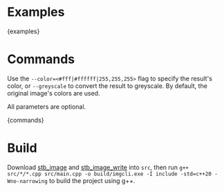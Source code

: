 # Examples
{examples}

# Commands

Use the `--color=<#fff|#ffffff|255,255,255>` flag to specify the result's color, or `--greyscale` to convert the result to greyscale. By default, the original image's colors are used.

All parameters are optional.

{commands}

# Build

Download [stb_image](https://github.com/nothings/stb/blob/master/stb_image.h) and [stb_image_write](https://github.com/nothings/stb/blob/master/stb_image_write.h) into `src`, then run `g++ src/*/*.cpp src/main.cpp -o build/imgcli.exe -I include -std=c++20 -Wno-narrowing` to build the project using g++.
